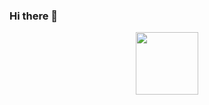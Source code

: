 ### Hi there 👋

<div id="header" align="center">
  <img src="https://media.giphy.com/media/12BYUePgtn7sis/giphy.gif" width="100"/>
</div>

<!--
**xemyleigh/xemyleigh** is a ✨ _special_ ✨ repository because its `README.md` (this file) appears on your GitHub profile.

Here are some ideas to get you started:

- 🔭 I’m currently working on ...
- 🌱 I’m currently learning ...
- 👯 I’m looking to collaborate on ...
- 🤔 I’m looking for help with ...
- 💬 Ask me about ...
- 📫 How to reach me: ...
- 😄 Pronouns: ...
- ⚡ Fun fact: ...
-->
